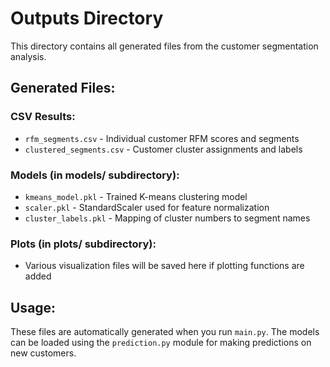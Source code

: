 # Outputs Directory

This directory contains all generated files from the customer segmentation analysis.

## Generated Files:

### CSV Results:
- `rfm_segments.csv` - Individual customer RFM scores and segments
- `clustered_segments.csv` - Customer cluster assignments and labels

### Models (in models/ subdirectory):
- `kmeans_model.pkl` - Trained K-means clustering model
- `scaler.pkl` - StandardScaler used for feature normalization
- `cluster_labels.pkl` - Mapping of cluster numbers to segment names

### Plots (in plots/ subdirectory):
- Various visualization files will be saved here if plotting functions are added

## Usage:
These files are automatically generated when you run `main.py`. The models can be loaded using the `prediction.py` module for making predictions on new customers.